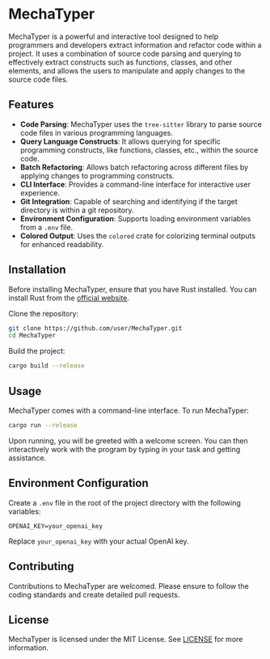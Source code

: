 # MechaTyper

MechaTyper is a powerful and interactive tool designed to help programmers and developers extract information and refactor code within a project. It uses a combination of source code parsing and querying to effectively extract constructs such as functions, classes, and other elements, and allows the users to manipulate and apply changes to the source code files.

## Features

- **Code Parsing**: MechaTyper uses the `tree-sitter` library to parse source code files in various programming languages.
- **Query Language Constructs**: It allows querying for specific programming constructs, like functions, classes, etc., within the source code.
- **Batch Refactoring**: Allows batch refactoring across different files by applying changes to programming constructs.
- **CLI Interface**: Provides a command-line interface for interactive user experience.
- **Git Integration**: Capable of searching and identifying if the target directory is within a git repository.
- **Environment Configuration**: Supports loading environment variables from a `.env` file.
- **Colored Output**: Uses the `colored` crate for colorizing terminal outputs for enhanced readability.

## Installation

Before installing MechaTyper, ensure that you have Rust installed. You can install Rust from the [official website](https://www.rust-lang.org/tools/install).

Clone the repository:

```sh
git clone https://github.com/user/MechaTyper.git
cd MechaTyper
```

Build the project:

```sh
cargo build --release
```

## Usage

MechaTyper comes with a command-line interface. To run MechaTyper:

```sh
cargo run --release
```

Upon running, you will be greeted with a welcome screen. You can then interactively work with the program by typing in your task and getting assistance.

## Environment Configuration

Create a `.env` file in the root of the project directory with the following variables:

```
OPENAI_KEY=your_openai_key
```

Replace `your_openai_key` with your actual OpenAI key.

## Contributing

Contributions to MechaTyper are welcomed. Please ensure to follow the coding standards and create detailed pull requests.

## License

MechaTyper is licensed under the MIT License. See [LICENSE](LICENSE) for more information.